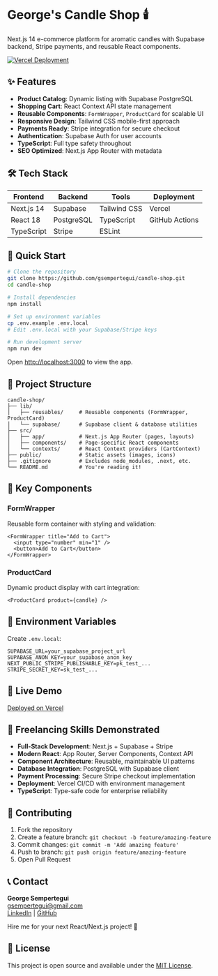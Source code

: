 # George's Candle Shop 🕯️
 
Next.js 14 e-commerce platform for aromatic candles with Supabase backend, Stripe payments, and reusable React components.

[![Vercel Deployment](https://vercel.com/button)](https://vercel.com/new/clone?repository-url=https://github.com/gsempertegui/candle-shop)

## ✨ Features

- **Product Catalog**: Dynamic listing with Supabase PostgreSQL
- **Shopping Cart**: React Context API state management
- **Reusable Components**: `FormWrapper`, `ProductCard` for scalable UI
- **Responsive Design**: Tailwind CSS mobile-first approach
- **Payments Ready**: Stripe integration for secure checkout
- **Authentication**: Supabase Auth for user accounts
- **TypeScript**: Full type safety throughout
- **SEO Optimized**: Next.js App Router with metadata

## 🛠️ Tech Stack

| Frontend | Backend | Tools | Deployment |
|----------|---------|-------|------------|
| Next.js 14 | Supabase | Tailwind CSS | Vercel |
| React 18 | PostgreSQL | TypeScript | GitHub Actions |
| TypeScript | Stripe | ESLint | |

## 🚀 Quick Start

```bash
# Clone the repository
git clone https://github.com/gsempertegui/candle-shop.git
cd candle-shop

# Install dependencies
npm install

# Set up environment variables
cp .env.example .env.local
# Edit .env.local with your Supabase/Stripe keys

# Run development server
npm run dev
```

Open [http://localhost:3000](http://localhost:3000) to view the app.

## 📁 Project Structure

```
candle-shop/
├── lib/
│   ├── reusables/     # Reusable components (FormWrapper, ProductCard)
│   └── supabase/      # Supabase client & database utilities
├── src/
│   ├── app/           # Next.js App Router (pages, layouts)
│   ├── components/    # Page-specific React components
│   └── contexts/      # React Context providers (CartContext)
├── public/            # Static assets (images, icons)
├── .gitignore         # Excludes node_modules, .next, etc.
└── README.md          # You're reading it!
```

## 🌟 Key Components

### FormWrapper
Reusable form container with styling and validation:
```tsx
<FormWrapper title="Add to Cart">
  <input type="number" min="1" />
  <button>Add to Cart</button>
</FormWrapper>
```

### ProductCard
Dynamic product display with cart integration:
```tsx
<ProductCard product={candle} />
```

## 🔧 Environment Variables

Create `.env.local`:
```
SUPABASE_URL=your_supabase_project_url
SUPABASE_ANON_KEY=your_supabase_anon_key
NEXT_PUBLIC_STRIPE_PUBLISHABLE_KEY=pk_test_...
STRIPE_SECRET_KEY=sk_test_...
```

## 📱 Live Demo
[Deployed on Vercel](https://candle-shop-xyz.vercel.app)

## 💼 Freelancing Skills Demonstrated

- **Full-Stack Development**: Next.js + Supabase + Stripe
- **Modern React**: App Router, Server Components, Context API
- **Component Architecture**: Reusable, maintainable UI patterns
- **Database Integration**: PostgreSQL with Supabase client
- **Payment Processing**: Secure Stripe checkout implementation
- **Deployment**: Vercel CI/CD with environment management
- **TypeScript**: Type-safe code for enterprise reliability

## 🤝 Contributing

1. Fork the repository
2. Create a feature branch: `git checkout -b feature/amazing-feature`
3. Commit changes: `git commit -m 'Add amazing feature'`
4. Push to branch: `git push origin feature/amazing-feature`
5. Open Pull Request

## 📞 Contact

**George Sempertegui**  
[gsempertegui@gmail.com](mailto:gsempertegui@gmail.com)  
[LinkedIn](https://linkedin.com/in/gsempertegui) | [GitHub](https://github.com/gsempertegui)

Hire me for your next React/Next.js project! 🚀

## 📄 License

This project is open source and available under the [MIT License](LICENSE).